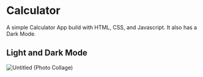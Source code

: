 # Calculator

A simple Calculator App build with HTML, CSS, and Javascript. It also has a Dark Mode.

## Light and Dark Mode

![Untitled (Photo Collage)](https://user-images.githubusercontent.com/96952182/211028922-1e229211-ace9-4758-b3cf-f4191102f05a.png)
